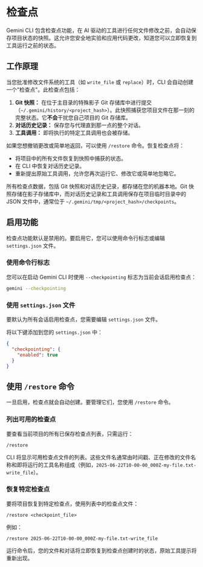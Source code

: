 # 检查点

Gemini CLI 包含检查点功能，在 AI 驱动的工具进行任何文件修改之前，会自动保存项目状态的快照。这允许您安全地实验和应用代码更改，知道您可以立即恢复到工具运行之前的状态。

## 工作原理

当您批准修改文件系统的工具（如 `write_file` 或 `replace`）时，CLI 会自动创建一个"检查点"。此检查点包括：

1. **Git 快照：** 在位于主目录的特殊影子 Git 存储库中进行提交（`~/.gemini/history/<project_hash>`）。此快照捕获您项目文件在那一刻的完整状态。它**不会**干扰您自己项目的 Git 存储库。
2. **对话历史记录：** 保存您与代理直到那一点的整个对话。
3. **工具调用：** 即将执行的特定工具调用也会被存储。

如果您想撤销更改或简单地返回，可以使用 `/restore` 命令。恢复检查点将：

- 将项目中的所有文件恢复到快照中捕获的状态。
- 在 CLI 中恢复对话历史记录。
- 重新提出原始工具调用，允许您再次运行它、修改它或简单地忽略它。

所有检查点数据，包括 Git 快照和对话历史记录，都存储在您的机器本地。Git 快照存储在影子存储库中，而对话历史记录和工具调用保存在项目临时目录中的 JSON 文件中，通常位于 `~/.gemini/tmp/<project_hash>/checkpoints`。

## 启用功能

检查点功能默认是禁用的。要启用它，您可以使用命令行标志或编辑 `settings.json` 文件。

### 使用命令行标志

您可以在启动 Gemini CLI 时使用 `--checkpointing` 标志为当前会话启用检查点：

```bash
gemini --checkpointing
```

### 使用 `settings.json` 文件

要默认为所有会话启用检查点，您需要编辑 `settings.json` 文件。

将以下键添加到您的 `settings.json` 中：

```json
{
  "checkpointing": {
    "enabled": true
  }
}
```

## 使用 `/restore` 命令

一旦启用，检查点就会自动创建。要管理它们，您使用 `/restore` 命令。

### 列出可用的检查点

要查看当前项目的所有已保存检查点列表，只需运行：

```
/restore
```

CLI 将显示可用检查点文件的列表。这些文件名通常由时间戳、正在修改的文件名称和即将运行的工具名称组成（例如，`2025-06-22T10-00-00_000Z-my-file.txt-write_file`）。

### 恢复特定检查点

要将项目恢复到特定检查点，使用列表中的检查点文件：

```
/restore <checkpoint_file>
```

例如：

```
/restore 2025-06-22T10-00-00_000Z-my-file.txt-write_file
```

运行命令后，您的文件和对话将立即恢复到检查点创建时的状态，原始工具提示将重新出现。 